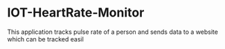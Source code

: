 # IOT-HeartRate-Monitor
This application tracks pulse rate of a person and sends data to a website which can be tracked easil



